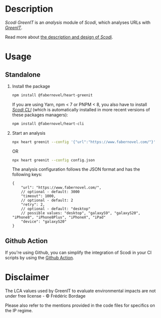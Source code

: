 # Description

_Scodi GreenIT_ is an _analysis_ module of _Scodi_, which analyses URLs with _[GreenIT](https://chrome.google.com/webstore/detail/greenit-analysis/mofbfhffeklkbebfclfaiifefjflcpad)_.

Read more about [the description and design of _Scodi_](https://github.com/bgatellier/scodi#readme).

# Usage

## Standalone

1. Install the package

    ```bash
    npm install @fabernovel/heart-greenit
    ```

    If you are using Yarn, npm < 7 or PNPM < 8, you also have to install _[Scodi CLI](https://www.npmjs.com/package/@fabernovel/heart-cli)_ (which is automatically installed in more recent versions of these packages managers):

    ```bash
    npm install @fabernovel/heart-cli
    ```

2. Start an analysis

    ```bash
    npx heart greenit --config '{"url":"https://www.fabernovel.com/"}'
    ```

    OR 

    ```bash
    npx heart greenit --config config.json
    ```

    The analysis configuration follows the JSON format and has the following keys:

    ```jsonc
    {
        "url": "https://www.fabernovel.com/",
        // optional - default: 3000
        "timeout": 1000,
        // optional - default: 2
        "retry": 2,
        // optional - default: "desktop"
        // possible values: "desktop", "galaxyS9", "galaxyS20", "iPhone8", "iPhone8Plus", "iPhoneX", "iPad"
        "device": "galaxyS20"
    }
    ```

## Github Action

If you're using Github, you can simplify the integration of Scodi in your CI scripts by using the [Github Action](https://github.com/marketplace/actions/heart-webpages-evaluation).

# Disclaimer

The LCA values used by GreenIT to evaluate environmental impacts are not under free license - &copy; Frédéric Bordage

Please also refer to the mentions provided in the code files for specifics on the IP regime.

